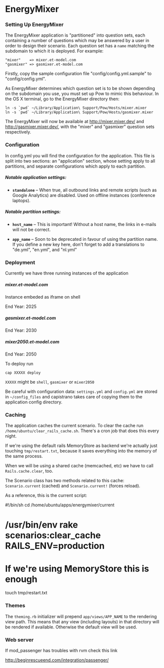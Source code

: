 # EnergyMixer

### Setting Up EnergyMixer

The EnergyMixer application is "partitioned" into question sets, each
containing a number of questions which may be answered by a user in order
to design their scenario. Each question set has a `name` matching the
subdomain to which it is deployed. For example:

    "mixer"    => mixer.et-model.com
    "gasmixer" => gasmixer.et-model.com

Firstly, copy the sample configuration file "config/config.yml.sample" to
"config/config.yml".

As EnergyMixer determines which question set is to be shown depending on the
subdomain you use, you must set up Pow to mimic this behaviour. In the OS X
terminal, go to the EnergyMixer directory then:

    ln -s `pwd` ~/Library/Application\ Support/Pow/Hosts/mixer.mixer
    ln -s `pwd` ~/Library/Application\ Support/Pow/Hosts/gasmixer.mixer

The EnergyMixer will now be available at http://mixer.mixer.dev/ and
http://gasmixer.mixer.dev/, with the "mixer" and "gasmixer" question sets
respectively.

### Configuration

In config.yml you will find the configuration for the application. This file
is split into two sections: an "application" section, whose setting apply to
all partitions, and separate configurations which apply to each partition.

##### Notable application settings:

* **`standalone`** – When true, all outbound links and remote scripts (such as
  Google Analytics) are disabled. Used on offline instances (conference
  laptops).

##### Notable partition settings:

* **`host_name`** – This is important! Without a host name, the links in
  e-mails will not be correct.

* **`app_name`** – Soon to be deprecated in favour of using the partition
  name. If you define a new key here, don't forget to add a translations to
  "de.yml", "en.yml", and "nl.yml"

### Deployment

Currently we have three running instances of the application

##### mixer.et-model.com

Instance embeded as iframe on shell

End Year: 2025

##### gasmixer.et-model.com

End Year: 2030

##### mixer2050.et-model.com

End Year: 2050

To deploy run

	cap XXXXX deploy

`XXXXX` might be `shell`, `gasmixer` or `mixer2050`

Be careful with configuration data: `settings.yml` and `config.yml` are stored in `~/config_files` and 
capistrano takes care of copying them to the application config directory.

### Caching

The application caches the current scenario. To clear the cache run
`/home/ubuntu/clear_rails_cache.sh`. There's a cron job that does this
every night.

If we're using the default rails MemoryStore as backend we're actually just
touching `tmp/restart.txt`, because it saves everything into the memory
of the same process.

When we will be using a shared cache (memcached, etc) we have to call
`Rails.cache.clear`, too.

The Scenario class has two methods related to this cache: `Scenario.current`
(cached) and `Scenario.current!` (forces reload).

As a reference, this is the current script:

  #!/bin/sh
  cd /home/ubuntu/apps/energymixer/current
  # /usr/bin/env rake scenarios:clear_cache RAILS_ENV=production
  # If we're using MemoryStore this is enough
  touch tmp/restart.txt
 
### Themes

The `theming.rb` initializer will prepend `app/views/APP_NAME` to the rendering view path. This means
that any view (including layouts) in that directory will be rendered if available. Otherwise the default
view will be used.

### Web server

If mod_passenger has troubles with rvm check this link

  http://beginrescueend.com/integration/passenger/
